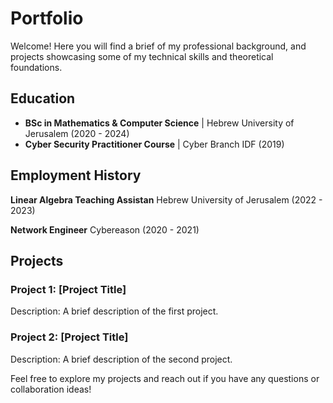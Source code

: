 
# Portfolio
Welcome! Here you will find a brief of my professional background, and projects showcasing some of my technical skills and theoretical foundations.

## Education
- **BSc in Mathematics & Computer Science** | Hebrew University of Jerusalem (2020 - 2024)
- **Cyber Security Practitioner Course** | Cyber Branch IDF (2019)


## Employment History
**Linear Algebra Teaching Assistan** Hebrew University of Jerusalem (2022 - 2023)

**Network Engineer** Cybereason (2020 - 2021)


## Projects

### Project 1: [Project Title]
Description: A brief description of the first project.

### Project 2: [Project Title]
Description: A brief description of the second project.

Feel free to explore my projects and reach out if you have any questions or collaboration ideas!


